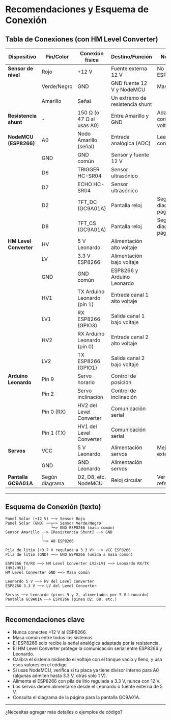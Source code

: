 # Recomendaciones y Esquema de Conexión

## Tabla de Conexiones (con HM Level Converter)

| Dispositivo         | Pin/Color         | Conexión física                | Destino/Función                | Notas clave                       |
|---------------------|-------------------|-------------------------------|-------------------------------|-----------------------------------|
| **Sensor de nivel** | Rojo              | +12 V                         | Fuente externa 12 V           | No conectar al ESP/NodeMCU        |
|                     | Verde/Negro       | GND                           | GND fuente 12 V y NodeMCU     | Masa común                        |
|                     | Amarillo          | Señal                         | Un extremo de resistencia shunt|                                   |
| **Resistencia shunt**| -                | 150 Ω (o 47 Ω si usas A0)     | Entre Amarillo y GND          | Adapta corriente a voltaje        |
| **NodeMCU (ESP8266)**| A0               | Nodo Amarillo (señal)         | Entrada analógica (ADC)       | Lee voltaje convertido            |
|                     | GND               | GND común                     | Sensor y fuente 12 V          |                                   |
|                     | D6                | TRIGGER HC-SR04               | Sensor ultrasónico            |                                   |
|                     | D7                | ECHO HC-SR04                  | Sensor ultrasónico            |                                   |
|                     | D2                | TFT_DC (GC9A01A)              | Pantalla reloj                | Según diagrama de la página       |
|                     | D8                | TFT_CS (GC9A01A)              | Pantalla reloj                | Según diagrama de la página       |
| **HM Level Converter** | HV              | 5 V Leonardo                  | Alimentación alto voltaje     |                                   |
|                        | LV              | 3.3 V ESP8266                 | Alimentación bajo voltaje     |                                   |
|                        | GND             | GND común                     | ESP8266 y Arduino Leonardo    |                                   |
|                        | HV1             | TX Arduino Leonardo (pin 1)   | Entrada canal 1 alto voltaje  |                                   |
|                        | LV1             | RX ESP8266 (GPIO3)            | Salida canal 1 bajo voltaje   |                                   |
|                        | HV2             | RX Arduino Leonardo (pin 0)   | Entrada canal 2 alto voltaje  |                                   |
|                        | LV2             | TX ESP8266 (GPIO1)            | Salida canal 2 bajo voltaje   |                                   |
| **Arduino Leonardo**| Pin 9             | Servo horario                 | Control de posición           |                                   |
|                     | Pin 2             | Servo inclinación             | Control de inclinación        |                                   |
|                     | Pin 0 (RX)        | HV2 del Level Converter       | Comunicación serial           |                                   |
|                     | Pin 1 (TX)        | HV1 del Level Converter       | Comunicación serial           |                                   |
| **Servos**          | VCC               | 5 V Leonardo                  | Alimentación servos           | Mejor si fuente externa           |
|                     | GND               | GND Leonardo                  | Alimentación servos           |                                   |
| **Pantalla GC9A01A**| Según diagrama    | D2, D8, etc. NodeMCU          | Reloj circular                | Ver página de referencia          |

---

## Esquema de Conexión (texto)

```
Panel Solar (+12 V) ──> Sensor Rojo
Panel Solar (GND) ──┬─> Sensor Verde/Negro
                    └─> GND ESP8266 (masa común)
Sensor Amarillo ──> [Resistencia Shunt] ──> GND
                │
                └─> A0 ESP8266

Pila de litio (+3.7 V regulada a 3.3 V) ──> VCC ESP8266
Pila de litio (GND) ──> GND ESP8266 (unida a masa común)

ESP8266 TX/RX ──> HM Level Converter LV2/LV1 ──> Leonardo RX/TX (HV2/HV1)
HM Level Converter GND ──> Masa común

Leonardo 5 V ──> HV del Level Converter
ESP8266 3.3 V ──> LV del Level Converter

Servos ──> Leonardo (pines 9 y 2, alimentados por 5 V Leonardo)
Pantalla GC9A01A ──> ESP8266 (pines D2, D8, etc.)
```

---

## Recomendaciones clave

- Nunca conectes +12 V al ESP8266.
- Masa común entre todos los sistemas.
- El ESP8266 solo recibe la señal analógica adaptada por la resistencia.
- El HM Level Converter protege la comunicación serial entre ESP8266 y Leonardo.
- Calibra el sistema midiendo el voltaje con el tanque vacío y lleno, y usa esos valores en el código.
- Si usas NodeMCU, verifica si tu placa ya tiene divisor interno para A0 (algunas admiten hasta 3.3 V, otras solo 1 V).
- Alimenta el ESP8266 con pila de litio regulada a 3.3 V, nunca con 12 V.
- Los servos deben alimentarse desde el Leonardo o fuente externa de 5 V.
- Consulta el diagrama de la página para la pantalla GC9A01A.

---

¿Necesitas agregar más detalles o ejemplos de código?